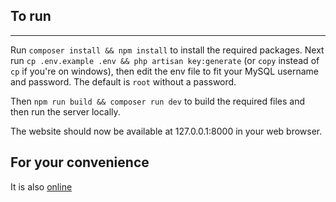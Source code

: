 ## To run
---
Run `composer install && npm install` to install the required packages.
Next run `cp .env.example .env && php artisan key:generate` (or `copy` instead of `cp` if you're on windows), then edit the env file to fit your MySQL username and password. The default is `root` without a password.

Then `npm run build && composer run dev` to build the required files and then run the server locally.

The website should now be available at 127.0.0.1:8000 in your web browser.

## For your convenience
It is also [online](https://fts.blousy.dev/)
